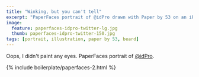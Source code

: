 ```yaml
---
title: "Winking, but you can't tell"
excerpt: "PaperFaces portrait of @idPro drawn with Paper by 53 on an iPad."
image: 
  feature: paperfaces-idpro-twitter-lg.jpg
  thumb: paperfaces-idpro-twitter-150.jpg
tags: [portrait, illustration, paper by 53, beard]
---
```


Oops, I didn't paint any eyes. PaperFaces portrait of [@idPro](http://twitter.com/idPro).

{% include boilerplate/paperfaces-2.html %}